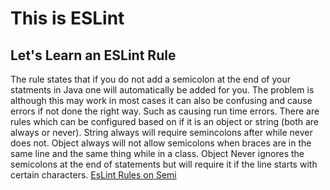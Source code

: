 # This is ESLint
## Let's Learn an ESLint Rule
The rule states that if you do not add a semicolon at the end of your statments in Java
one will automatically be added for you. The problem is although this may work in most
cases it can also be confusing and cause errors if not done the right way. Such as
causing run time errors. There are rules which can be configured based on if it is an
object or string (both are always or never). String always will require semincolons
after while never does not. Object always will not allow semicolons when braces
are in the same line and the same thing while in a class. Object Never ignores
the semicolons at the end of statements but will require it if the line starts with
certain characters.
[EsLint Rules on Semi](https://eslint.org/docs/latest/rules/semi)